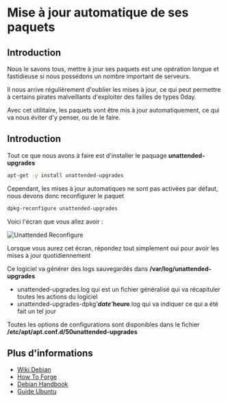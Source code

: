 # Mise à jour automatique de ses paquets

## Introduction

Nous le savons tous, mettre à jour ses paquets est une opération longue
et fastidieuse si nous possédons un nombre important de serveurs.

Il nous arrive régulièrement d'oublier les mises à jour, ce qui peut
permettre à certains pirates malveillants d'exploiter des failles de
types 0day.

Avec cet utilitaire, les paquets vont être mis à jour automatiquement,
ce qui va nous éviter d'y penser, ou de le faire.

## Introduction

Tout ce que nous avons à faire est d'installer le paquage
**unattended-upgrades**

```bash
apt-get -y install unattended-upgrades
```

Cependant, les mises à jour automatiques ne sont pas activées par
défaut, nous devons donc reconfigurer le paquet

```bash
dpkg-reconfigure unattended-upgrades
```

Voici l'écran que vous allez avoir :

![Unattended Reconfigure](/unattended-reconfigure.jpg)

Lorsque vous aurez cet écran, répondez tout simplement oui pour avoir
les mises à jour quotidiennement

Ce logiciel va générer des logs sauvegardés dans
**/var/log/unattended-upgrades**

* unattended-upgrades.log qui est un fichier généralisé qui va
    récapituler toutes les actions du logiciel
* unattended-upgrades-dpkg'_**date**'_**heure**.log qui va indiquer ce
    qui a été fait un tel jour

Toutes les options de configurations sont disponibles dans le fichier
**/etc/apt/apt.conf.d/50unattended-upgrades**

## Plus d'informations

* [Wiki Debian](https://wiki.debian.org/UnattendedUpgrades)
* [How To
    Forge](https://www.howtoforge.com/how-to-configure-automatic-updates-on-debian-squeeze)
* [Debian
    Handbook](https://debian-handbook.info/browse/fr-FR/stable/sect.regular-upgrades.html)
* [Guide
    Ubuntu](https://guide.ubuntu-fr.org/server/automatic-updates.html)
